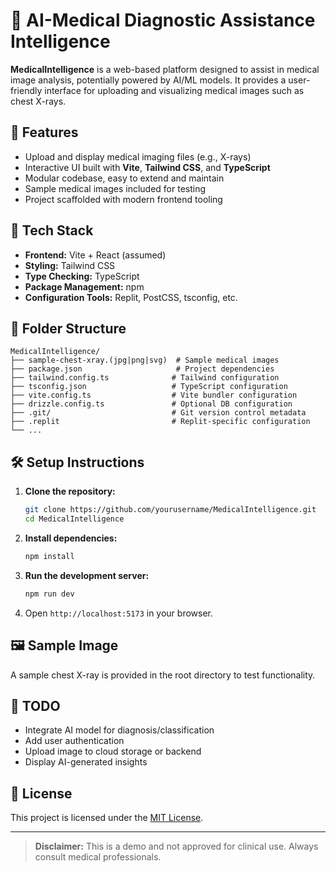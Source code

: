 
# 🧠 AI-Medical Diagnostic Assistance Intelligence

**MedicalIntelligence** is a web-based platform designed to assist in medical image analysis, potentially powered by AI/ML models. It provides a user-friendly interface for uploading and visualizing medical images such as chest X-rays.

## 🚀 Features

- Upload and display medical imaging files (e.g., X-rays)
- Interactive UI built with **Vite**, **Tailwind CSS**, and **TypeScript**
- Modular codebase, easy to extend and maintain
- Sample medical images included for testing
- Project scaffolded with modern frontend tooling

## 🧰 Tech Stack

- **Frontend:** Vite + React (assumed)
- **Styling:** Tailwind CSS
- **Type Checking:** TypeScript
- **Package Management:** npm
- **Configuration Tools:** Replit, PostCSS, tsconfig, etc.

## 📁 Folder Structure

```
MedicalIntelligence/
├── sample-chest-xray.(jpg|png|svg)  # Sample medical images
├── package.json                     # Project dependencies
├── tailwind.config.ts              # Tailwind configuration
├── tsconfig.json                   # TypeScript configuration
├── vite.config.ts                  # Vite bundler configuration
├── drizzle.config.ts               # Optional DB configuration
├── .git/                           # Git version control metadata
├── .replit                         # Replit-specific configuration
└── ...
```

## 🛠️ Setup Instructions

1. **Clone the repository:**

   ```bash
   git clone https://github.com/yourusername/MedicalIntelligence.git
   cd MedicalIntelligence
   ```

2. **Install dependencies:**

   ```bash
   npm install
   ```

3. **Run the development server:**

   ```bash
   npm run dev
   ```

4. Open `http://localhost:5173` in your browser.

## 🖼️ Sample Image

A sample chest X-ray is provided in the root directory to test functionality.

## 📌 TODO

- Integrate AI model for diagnosis/classification
- Add user authentication
- Upload image to cloud storage or backend
- Display AI-generated insights

## 📄 License

This project is licensed under the [MIT License](LICENSE).

---

> **Disclaimer:** This is a demo and not approved for clinical use. Always consult medical professionals.
